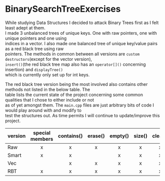 # BinarySearchTreeExercises

While studying Data Structures I decided to attack Binary Trees first as I felt least adept at them.  
I made 3 unbalanced trees of unique keys. One with raw pointers, one with unique pointers and one using  
indices in a vector. I also made one balanced tree of unique key/value pairs as a red black tree using raw  
pointers. The methods in common between all versions are `custom destructors`(except for the vector version),  
`insert()`(the red black tree map also has an `operator[]()` concerning insertion) and `displayTree()`  
which is currently only set up for int keys.

The red black tree version being the most involved also contains other methods not listed in the below table. The  
table lists the current state of the project concerning some common qualities that I chose to either include or not  
as of yet amongst them. The `main.cpp` files are just arbitrary bits of code I would play around with and modify to  
test the structures out. As time permits I will continue to update/improve this project.

| version | special members | contains() | erase() | empty() | size() | clear() | balanced | key | key, value | iterator | template |
| ------- | :-------------: | :--------: | :-----: | :-----: | :----: | :-----: | :------: | :-: | :--------: | :------: | :------: |
| Raw     |        x        |     x      |    x    |    x    |   x    |    x    |          |  x  |
| Smart   |        x        |     x      |         |    x    |   x    |    x    |          |  x  |
| Vec     |                 |     x      |    x    |    x    |   x    |    x    |          |  x  |            |          |    x     |
| RBT     |        x        |     x      |    x    |    x    |   x    |    x    |    x     |     |     x      |    x     |    x     |
